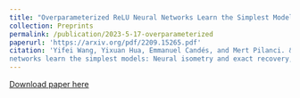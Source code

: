 ```yaml
---
title: "Overparameterized ReLU Neural Networks Learn the Simplest Models: Neural Isometry and Exact Recovery"
collection: Preprints
permalink: /publication/2023-5-17-overparameterized
paperurl: 'https://arxiv.org/pdf/2209.15265.pdf'
citation: 'Yifei Wang, Yixuan Hua, Emmanuel Candés, and Mert Pilanci. &quot; Overparameterized relu neural
networks learn the simplest models: Neural isometry and exact recovery, 2023.'
---
```


[Download paper here](https://arxiv.org/pdf/2209.15265.pdf)
